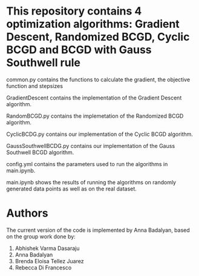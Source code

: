 <h1> This repository contains 4 optimization algorithms: Gradient Descent, Randomized BCGD, Cyclic BCGD and BCGD with Gauss Southwell rule</h1>

common.py contains the functions to calculate the gradient, the objective function and stepsizes

GradientDescent contains the implementation of the Gradient Descent algorithm.

RandomBCGD.py contains the implemetation of the Randomized BCGD algorithm.

CyclicBCDG.py contains our implementation of the Cyclic BCGD algorithm.

GaussSouthwellBCDG.py contains our implementation of the Gauss Southwell BCGD algorithm.

config.yml contains the parameters used to run the algorithms in main.ipynb.

main.ipynb shows the results of running the algorithms on randomly generated data points as well as on the real  dataset.

<h1>Authors</h1>
The current version of the code is implemented by Anna Badalyan, based on the group work done by:

1. Abhishek Varma Dasaraju
2. Anna Badalyan
3. Brenda Eloisa Tellez Juarez
4. Rebecca Di Francesco
